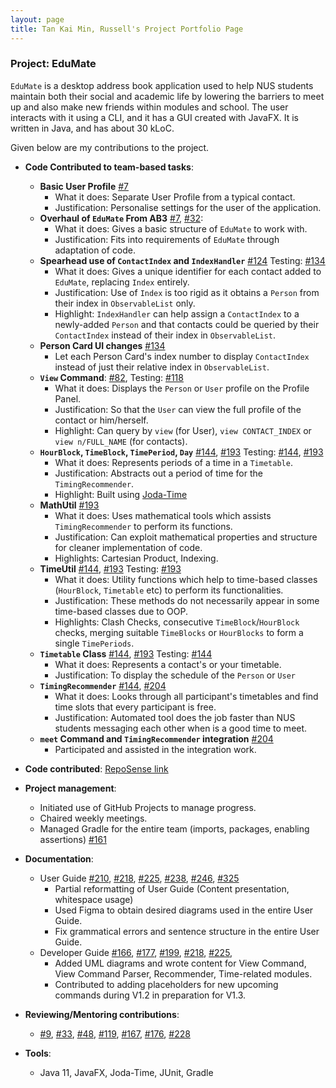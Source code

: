 ```yaml
---
layout: page
title: Tan Kai Min, Russell's Project Portfolio Page
---
```


### Project: EduMate

`EduMate` is a desktop address book application used to help NUS students maintain both their social and academic life by lowering the barriers to meet up and also make new friends within modules and school. 
The user interacts with it using a CLI, and it has a GUI created with JavaFX. It is written in Java, and has about 30 kLoC.

Given below are my contributions to the project.
* **Code Contributed to team-based tasks**:
  * **Basic User Profile** [#7](https://github.com/AY2223S2-CS2103T-W14-2/tp/pull/7)
    * What it does: Separate User Profile from a typical contact.
    * Justification: Personalise settings for the user of the application.
  * **Overhaul of `EduMate` From AB3** [#7](https://github.com/AY2223S2-CS2103T-W14-2/tp/pull/7), [#32](https://github.com/AY2223S2-CS2103T-W14-2/tp/pull/32):
    * What it does: Gives a basic structure of `EduMate` to work with.
    * Justification: Fits into requirements of `EduMate` through adaptation of code.
  * **Spearhead use of `ContactIndex` and `IndexHandler`** [#124](https://github.com/AY2223S2-CS2103T-W14-2/tp/pull/124) Testing: [#134](https://github.com/AY2223S2-CS2103T-W14-2/tp/pull/134)
    * What it does: Gives a unique identifier for each contact added to `EduMate`, replacing `Index` entirely.
    * Justification: Use of `Index` is too rigid as it obtains a `Person` from their index in `ObservableList` only.
    * Highlight: `IndexHandler` can help assign a `ContactIndex` to a newly-added `Person`
      and that contacts could be queried by their `ContactIndex` instead of their index in `ObservableList`.
  * **Person Card UI changes** [#134](https://github.com/AY2223S2-CS2103T-W14-2/tp/pull/134)
    * Let each Person Card's index number to display `ContactIndex` instead of just their relative index in `ObservableList`.
  * **`View` Command**: [#82](https://github.com/AY2223S2-CS2103T-W14-2/tp/pull/82), Testing: [#118](https://github.com/AY2223S2-CS2103T-W14-2/tp/pull/118)
    * What it does: Displays the `Person` or `User` profile on the Profile Panel.
    * Justification: So that the `User` can view the full profile of the contact or him/herself.
    * Highlight: Can query by `view` (for User), `view CONTACT_INDEX` or `view n/FULL_NAME` (for contacts).
  * **`HourBlock`, `TimeBlock`, `TimePeriod`, `Day`** [#144](https://github.com/AY2223S2-CS2103T-W14-2/tp/pull/144), [#193](https://github.com/AY2223S2-CS2103T-W14-2/tp/pull/193) Testing: [#144](https://github.com/AY2223S2-CS2103T-W14-2/tp/pull/144), [#193](https://github.com/AY2223S2-CS2103T-W14-2/tp/pull/193)
    * What it does: Represents periods of a time in a `Timetable`.
    * Justification: Abstracts out a period of time for the `TimingRecommender`.
    * Highlight: Built using [Joda-Time](https://www.joda.org/joda-time/index.html)
  * **MathUtil** [#193](https://github.com/AY2223S2-CS2103T-W14-2/tp/pull/193)
    * What it does: Uses mathematical tools which assists `TimingRecommender` to perform its functions.
    * Justification: Can exploit mathematical properties and structure for cleaner implementation of code.
    * Highlights: Cartesian Product, Indexing.
  * **TimeUtil** [#144](https://github.com/AY2223S2-CS2103T-W14-2/tp/pull/144), [#193](https://github.com/AY2223S2-CS2103T-W14-2/tp/pull/193) Testing: [#193](https://github.com/AY2223S2-CS2103T-W14-2/tp/pull/193)
    * What it does: Utility functions which help to time-based classes (`HourBlock`, `Timetable` etc) to perform its functionalities.
    * Justification: These methods do not necessarily appear in some time-based classes due to OOP.
    * Highlights: Clash Checks, consecutive `TimeBlock`/`HourBlock` checks, merging suitable `TimeBlocks` or `HourBlocks` to form a single `TimePeriods`.
  * **`Timetable` Class** [#144](https://github.com/AY2223S2-CS2103T-W14-2/tp/pull/144), [#193](https://github.com/AY2223S2-CS2103T-W14-2/tp/pull/193) Testing: [#144](https://github.com/AY2223S2-CS2103T-W14-2/tp/pull/144)
    * What it does: Represents a contact's or your timetable.
    * Justification: To display the schedule of the `Person` or `User`
  * **`TimingRecommender`** [#144](https://github.com/AY2223S2-CS2103T-W14-2/tp/pull/144), [#204](https://github.com/AY2223S2-CS2103T-W14-2/tp/pull/204)
    * What it does: Looks through all participant's timetables and find time slots that every participant is free.
    * Justification: Automated tool does the job faster than NUS students messaging each other when is a good time to meet.
  * **`meet` Command and `TimingRecommender` integration** [#204](https://github.com/AY2223S2-CS2103T-W14-2/tp/pull/204)
    * Participated and assisted in the integration work.

* **Code contributed**: [RepoSense link](https://nus-cs2103-ay2223s2.github.io/tp-dashboard/?search=russelltankaimin&breakdown=true)

* **Project management**:
  * Initiated use of GitHub Projects to manage progress.
  * Chaired weekly meetings.
  * Managed Gradle for the entire team (imports, packages, enabling assertions) [#161](https://github.com/AY2223S2-CS2103T-W14-2/tp/pull/161)

* **Documentation**:
  * User Guide [#210](https://github.com/AY2223S2-CS2103T-W14-2/tp/pull/210), [#218](https://github.com/AY2223S2-CS2103T-W14-2/tp/pull/218), [#225](https://github.com/AY2223S2-CS2103T-W14-2/tp/pull/225), [#238](https://github.com/AY2223S2-CS2103T-W14-2/tp/pull/238), [#246](https://github.com/AY2223S2-CS2103T-W14-2/tp/pull/246), [#325](https://github.com/AY2223S2-CS2103T-W14-2/tp/pull/325)
    * Partial reformatting of User Guide (Content presentation, whitespace usage)
    * Used Figma to obtain desired diagrams used in the entire User Guide.
    * Fix grammatical errors and sentence structure in the entire User Guide.
  * Developer Guide [#166](https://github.com/AY2223S2-CS2103T-W14-2/tp/pull/166), [#177](https://github.com/AY2223S2-CS2103T-W14-2/tp/pull/177), [#199](https://github.com/AY2223S2-CS2103T-W14-2/tp/pull/199), [#218](https://github.com/AY2223S2-CS2103T-W14-2/tp/pull/218), [#225](https://github.com/AY2223S2-CS2103T-W14-2/tp/pull/225),
    * Added UML diagrams and wrote content for View Command, View Command Parser, Recommender, Time-related modules.
    * Contributed to adding placeholders for new upcoming commands during V1.2 in preparation for V1.3.

* **Reviewing/Mentoring contributions**:
    * [#9](https://github.com/AY2223S2-CS2103T-W14-2/tp/pull/9), [#33](https://github.com/AY2223S2-CS2103T-W14-2/tp/pull/33),
[#48](https://github.com/AY2223S2-CS2103T-W14-2/tp/pull/58), [#119](https://github.com/AY2223S2-CS2103T-W14-2/tp/pull/119),
[#167](https://github.com/AY2223S2-CS2103T-W14-2/tp/pull/167), [#176](https://github.com/AY2223S2-CS2103T-W14-2/tp/pull/176),
[#228](https://github.com/AY2223S2-CS2103T-W14-2/tp/pull/228)

* **Tools**:
  * Java 11, JavaFX, Joda-Time, JUnit, Gradle

